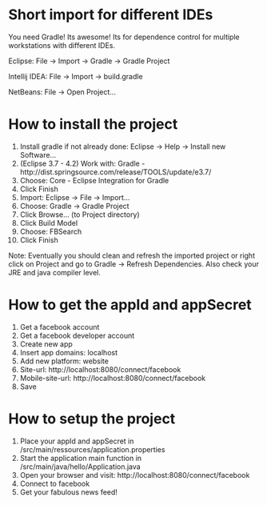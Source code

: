 <h1>Short import for different IDEs</h1>
You need Gradle! Its awesome! Its for dependence control for multiple workstations with different IDEs. 

Eclipse: File -> Import -> Gradle -> Gradle Project

Intellij IDEA: File -> Import -> build.gradle

NetBeans: File -> Open Project...

<h1>How to install the project</h1>
<ol>
<li>Install gradle if not already done: Eclipse -> Help -> Install new Software...</li>
<li>(Eclipse 3.7 - 4.2) Work with: Gradle - http://dist.springsource.com/release/TOOLS/update/e3.7/</li>
<li>Choose: Core - Eclipse Integration for Gradle</li>
<li>Click Finish</li>
<li>Import: Eclipse -> File -> Import...</li>
<li>Choose: Gradle -> Gradle Project</li>
<li>Click Browse... (to Project directory)</li>
<li>Click Build Model</li>
<li>Choose: FBSearch</li>
<li>Click Finish</li>
</ol>

Note: Eventually you should clean and refresh the imported project or right click on Project and go to Gradle -> Refresh Dependencies. Also check your JRE and java compiler level.

<h1>How to get the appId and appSecret</h1>
<ol>
<li>Get a facebook account</li>
<li>Get a facebook developer account</li>
<li>Create new app</li>
<li>Insert app domains: localhost</li> 
<li>Add new platform: website</li>
<li>Site-url: http://localhost:8080/connect/facebook</li>
<li>Mobile-site-url: http://localhost:8080/connect/facebook</li>
<li>Save</li>
</ol>

<h1>How to setup the project</h1>
<ol>
<li>Place your appId and appSecret in /src/main/ressources/application.properties</li>
<li>Start the application main function in /src/main/java/hello/Application.java</li>
<li>Open your browser and visit: http://localhost:8080/connect/facebook</li>
<li>Connect to facebook</li>
<li>Get your fabulous news feed!</li>
</ol>
